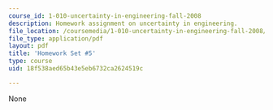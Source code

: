 ```yaml
---
course_id: 1-010-uncertainty-in-engineering-fall-2008
description: Homework assignment on uncertainty in engineering.
file_location: /coursemedia/1-010-uncertainty-in-engineering-fall-2008/18f538aed65b43e5eb6732ca2624519c_homework_05.pdf
file_type: application/pdf
layout: pdf
title: 'Homework Set #5'
type: course
uid: 18f538aed65b43e5eb6732ca2624519c

---
```

None
